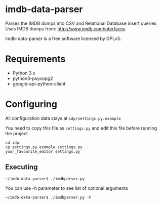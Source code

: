 imdb-data-parser
================

Parses the IMDB dumps into CSV and Relational Database insert queries
Uses IMDB dumps from: http://www.imdb.com/interfaces

imdb-data-parser is a free software licensed by GPLv3.


Requirements
================
* Python 3.x
* python3-psycopg2
* google-api-python-client

Configuring
================
All configuration data stays at `idp/settings.py.example`

You need to copy this file as `settings.py` and edit this file before running the project

    cd idp
    cp settings.py.example settings.py
    your_favourite_editor settings.py

Executing
---------

    ~/imdb-data-parser$ ./imdbparser.py

You can use -h parameter to see list of optional arguments

    ~/imdb-data-parser$ ./imdbparser.py -h
